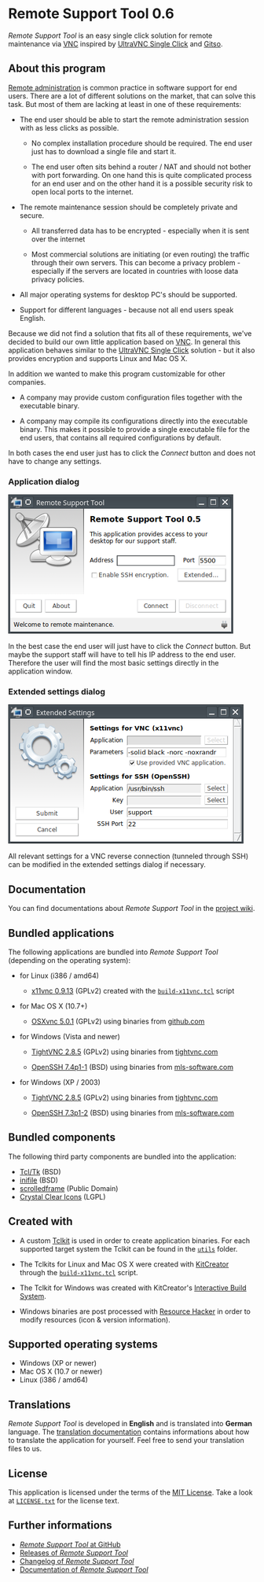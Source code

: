 Remote Support Tool 0.6
=======================

*Remote Support Tool* is an easy single click solution for remote maintenance
via [VNC](https://en.wikipedia.org/wiki/Virtual_Network_Computing) inspired by
[UltraVNC Single Click](http://www.uvnc.com/products/uvnc-sc.html) and
[Gitso](https://code.google.com/p/gitso/).


About this program
------------------

[Remote administration](https://en.wikipedia.org/wiki/Remote_administration) is
common practice in software support for end users. There are a lot of different
solutions on the market, that can solve this task. But most of them are lacking
at least in one of these requirements:

-   The end user should be able to start the remote administration session with
    as less clicks as possible.

    -   No complex installation procedure should be required. The end user just
        has to download a single file and start it.

    -   The end user often sits behind a router / NAT and should not bother with
        port forwarding. On one hand this is quite complicated process for an
        end user and on the other hand it is a possible security risk to open
        local ports to the internet.

-   The remote maintenance session should be completely private and secure.

    -   All transferred data has to be encrypted - especially when it is sent
        over the internet

    -   Most commercial solutions are initiating (or even routing) the traffic
        through their own servers. This can become a privacy problem -
        especially if the servers are located in countries with loose data
        privacy policies.

-   All major operating systems for desktop PC's should be supported.

-   Support for different languages - because not all end users speak English.

Because we did not find a solution that fits all of these requirements, we've
decided to build our own little application based on
[VNC](https://en.wikipedia.org/wiki/Virtual_Network_Computing). In general this
application behaves similar to the
[UltraVNC Single Click](http://www.uvnc.com/products/uvnc-sc.html) solution -
but it also provides encryption and supports Linux and Mac OS X.

In addition we wanted to make this program customizable for other companies.

-   A company may provide custom configuration files together with the
    executable binary.

-   A company may compile its configurations directly into the executable
    binary. This makes it possible to provide a single executable file for the
    end users, that contains all required configurations by default.

In both cases the end user just has to click the *Connect* button and does not
have to change any settings.


### Application dialog

![application dialog](misc/screenshots/application-dialog.png)

In the best case the end user will just have to click the *Connect* button. But
maybe the support staff will have to tell his IP address to the end user.
Therefore the user will find the most basic settings directly in the application
window.


### Extended settings dialog

![extended settings dialog](misc/screenshots/settings-dialog.png)

All relevant settings for a VNC reverse connection (tunneled through SSH) can be
modified in the extended settings dialog if necessary.


Documentation
-------------

You can find documentations about *Remote Support Tool* in the
[project wiki](https://github.com/OpenIndex/RemoteSupportTool/wiki).


Bundled applications
--------------------

The following applications are bundled into *Remote Support Tool* (depending on
the operating system):

-   for Linux (i386 / amd64)

    -   [x11vnc 0.9.13](http://www.karlrunge.com/x11vnc/) (GPLv2) created with
        the [`build-x11vnc.tcl`](utils/build-x11vnc.tcl) script

-   for Mac OS X (10.7+)

    -   [OSXvnc 5.0.1](https://github.com/stweil/OSXvnc) (GPLv2) using binaries
        from [github.com](https://github.com/stweil/OSXvnc/releases)

-   for Windows (Vista and newer)

    -   [TightVNC 2.8.5](http://www.tightvnc.com/) (GPLv2) using binaries from
        [tightvnc.com](http://www.tightvnc.com/download.php)

    -   [OpenSSH 7.4p1-1](https://www.openssh.com/) (BSD) using binaries from
        [mls-software.com](https://www.mls-software.com/opensshd.html)

-   for Windows (XP / 2003)

    -   [TightVNC 2.8.5](http://www.tightvnc.com/) (GPLv2) using binaries from
        [tightvnc.com](http://www.tightvnc.com/download.php)

    -   [OpenSSH 7.3p1-2](https://www.openssh.com/) (BSD) using binaries from
        [mls-software.com](https://www.mls-software.com/opensshd-old-cygwin.html)


Bundled components
------------------

The following third party components are bundled into the application:

-   [Tcl/Tk](http://www.tcl.tk/) (BSD)
-   [inifile](https://github.com/tcltk/tcllib/tree/master/modules/inifile) (BSD)
-   [scrolledframe](http://wiki.tcl.tk/9223) (Public Domain)
-   [Crystal Clear Icons](http://www.everaldo.com/) (LGPL)


Created with
------------

-   A custom [Tclkit](http://wiki.tcl.tk/52) is used in order to create
    application binaries. For each supported target system the Tclkit can be
    found in the [`utils`](utils) folder.

-   The Tclkits for Linux and Mac OS X were created with
    [KitCreator](https://kitcreator.rkeene.org/) through the
    [`build-x11vnc.tcl`](utils/build-tclkit.tcl) script.

-   The Tclkit for Windows was created with KitCreator's
    [Interactive Build System](http://kitcreator.rkeene.org/kitcreator).

-   Windows binaries are post processed with
    [Resource Hacker](http://www.angusj.com/resourcehacker/) in order to modify
    resources (icon & version information).


Supported operating systems
---------------------------

-   Windows (XP or newer)
-   Mac OS X (10.7 or newer)
-   Linux (i386 / amd64)


Translations
------------

*Remote Support Tool* is developed in **English** and is translated into
**German** language. The
[translation documentation](https://github.com/OpenIndex/RemoteSupportTool/wiki/Translation)
contains informations about how to translate the application for yourself. Feel
free to send your translation files to us.


License
-------

This application is licensed under the terms of the
[MIT License](http://opensource.org/licenses/MIT). Take a look at
[`LICENSE.txt`](LICENSE.txt) for the license text.


Further informations
--------------------

-   [*Remote Support Tool* at GitHub](https://github.com/OpenIndex/RemoteSupportTool)
-   [Releases of *Remote Support Tool*](https://github.com/OpenIndex/RemoteSupportTool/releases)
-   [Changelog of *Remote Support Tool*](https://github.com/OpenIndex/RemoteSupportTool/blob/develop/CHANGELOG.md)
-   [Documentation of *Remote Support Tool*](https://github.com/OpenIndex/RemoteSupportTool/wiki)
